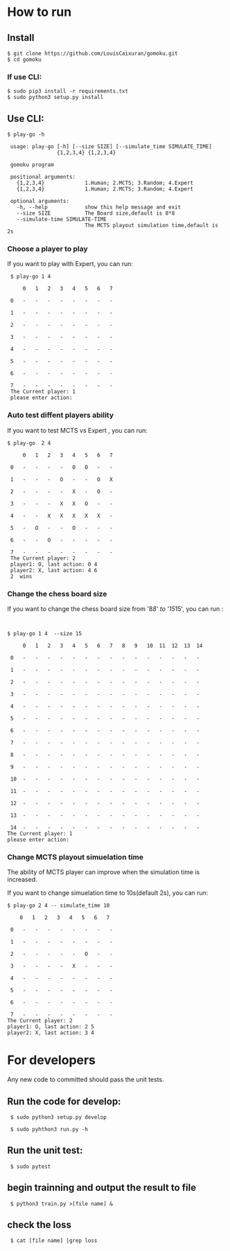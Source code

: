 
# How to run 

## Install 
```        
$ git clone https://github.com/LouisCaixuran/gomoku.git
$ cd gomoku
```

### If use CLI:
```
$ sudo pip3 install -r requirements.txt
$ sudo python3 setup.py install
```

## Use CLI:

```	
$ play-go -h

 usage: play-go [-h] [--size SIZE] [--simulate_time SIMULATE_TIME]
                {1,2,3,4} {1,2,3,4}

 gomoku program

 positional arguments:
   {1,2,3,4}             1.Human; 2.MCTS; 3.Random; 4.Expert
   {1,2,3,4}             1.Human; 2.MCTS; 3.Random; 4.Expert

 optional arguments:
   -h, --help            show this help message and exit
   --size SIZE           The Board size,default is 8*8
   --simulate-time SIMULATE-TIME
                         The MCTS playout simulation time,default is 2s
```

### Choose a player to play

If you want to play with Expert, you can run:

``` 
 $ play-go 1 4
     
     0   1   2   3   4   5   6   7

 0   -   -   -   -   -   -   -   -

 1   -   -   -   -   -   -   -   -

 2   -   -   -   -   -   -   -   -
 
 3   -   -   -   -   -   -   -   -

 4   -   -   -   -   -   -   -   -

 5   -   -   -   -   -   -   -   -

 6   -   -   -   -   -   -   -   -

 7   -   -   -   -   -   -   -   -
 The Current player: 1
 please enter action:

```

### Auto test diffent players ability

If you want to test MCTS vs Expert , you can run:

```	
$ play-go  2 4

     0   1   2   3   4   5   6   7

 0   -   -   -   -   O   O   -   -

 1   -   -   -   O   -   -   O   X

 2   -   -   -   -   X   -   O   -

 3   -   -   -   X   X   O   -   -

 4   -   -   X   X   X   X   X   -

 5   -   O   -   -   O   -   -   -

 6   -   -   O   -   -   -   -   -

 7   -   -   -   -   -   -   -   -
 The Current player: 2
 player1: O, last action: 0 4
 player2: X, last action: 4 6
 2  wins

```

### Change the chess board size 

If you want to change the chess board size from '8*8'  to '15*15',
you can run :

```


$ play-go 1 4  --size 15

     0   1   2   3   4   5   6   7   8   9   10  11  12  13  14

 0   -   -   -   -   -   -   -   -   -   -   -   -   -   -   -

 1   -   -   -   -   -   -   -   -   -   -   -   -   -   -   -

 2   -   -   -   -   -   -   -   -   -   -   -   -   -   -   -

 3   -   -   -   -   -   -   -   -   -   -   -   -   -   -   -

 4   -   -   -   -   -   -   -   -   -   -   -   -   -   -   -

 5   -   -   -   -   -   -   -   -   -   -   -   -   -   -   -

 6   -   -   -   -   -   -   -   -   -   -   -   -   -   -   -

 7   -   -   -   -   -   -   -   -   -   -   -   -   -   -   -

 8   -   -   -   -   -   -   -   -   -   -   -   -   -   -   -

 9   -   -   -   -   -   -   -   -   -   -   -   -   -   -   -

 10  -   -   -   -   -   -   -   -   -   -   -   -   -   -   -

 11  -   -   -   -   -   -   -   -   -   -   -   -   -   -   -

 12  -   -   -   -   -   -   -   -   -   -   -   -   -   -   -

 13  -   -   -   -   -   -   -   -   -   -   -   -   -   -   -

 14  -   -   -   -   -   -   -   -   -   -   -   -   -   -   -
The Current player: 1
please enter action:

```

### Change MCTS playout simuelation time
  
The ability of MCTS player can improve when the simulation time is increased.

If you want to change simuelation time to 10s(default 2s), you can run:

```
$ play-go 2 4 -- simulate_time 10

    0   1   2   3   4   5   6   7

 0   -   -   -   -   -   -   -   -

 1   -   -   -   -   -   -   -   -

 2   -   -   -   -   -   O   -   -

 3   -   -   -   -   X   -   -   -

 4   -   -   -   -   -   -   -   -

 5   -   -   -   -   -   -   -   -

 6   -   -   -   -   -   -   -   -

 7   -   -   -   -   -   -   -   -
The Current player: 2
player1: O, last action: 2 5
player2: X, last action: 3 4

```



# For developers

Any new code to committed should pass the unit tests.


## Run the code for develop:

``` 
 $ sudo python3 setup.py develop

 $ sudo pyhthon3 run.py -h 
```

## Run the unit test:

```
 $ sudo pytest 
```	

## begin trainning and output the result to file
```
 $ python3 train.py >[file name] &
```

## check the loss 
```
 $ cat [file name] |grep loss
```



